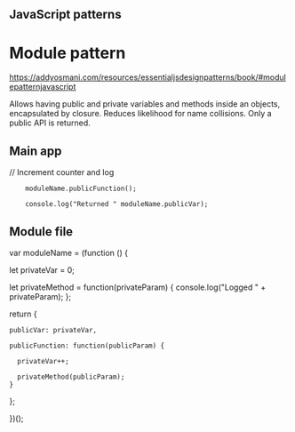 ## JavaScript patterns

# Module pattern

https://addyosmani.com/resources/essentialjsdesignpatterns/book/#modulepatternjavascript

Allows having public and private variables and methods inside an objects, encapsulated by closure. Reduces likelihood for name collisions. Only a public API is returned.

## Main app

// Increment counter and log

        moduleName.publicFunction();
 
        console.log("Returned " moduleName.publicVar);


## Module file

var moduleName = (function () {
  
  let privateVar = 0;
 
  let privateMethod = function(privateParam) {
      console.log("Logged " + privateParam);
  };
 
  return {
 
    publicVar: privateVar,
 
    publicFunction: function(publicParam) {
 
      privateVar++;

      privateMethod(publicParam);
    }
  };
 
})();
